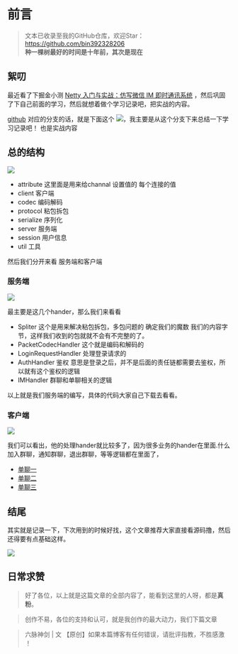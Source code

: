 # 前言
>文本已收录至我的GitHub仓库，欢迎Star：https://github.com/bin392328206                          
> **种一棵树最好的时间是十年前，其次是现在**   

## 絮叨
最近看了下掘金小测 [Netty 入门与实战：仿写微信 IM 即时通讯系统]() ，然后巩固了下自己前面的学习，然后就想着做个学习记录吧，把实战的内容。

[github](https://github.com/lightningMan/flash-netty/tree/%E6%9E%84%E5%BB%BA%E5%AE%A2%E6%88%B7%E7%AB%AF%E4%B8%8E%E6%9C%8D%E5%8A%A1%E7%AB%AFpipeline) 对应的分支的话，就是下面这个
![](https://p9-juejin.byteimg.com/tos-cn-i-k3u1fbpfcp/f1008cbea4c442368089bc5bfc28c875~tplv-k3u1fbpfcp-watermark.image)，我主要是从这个分支下来总结一下学习记录吧！ 也是实战内容

## 总的结构

![](https://p3-juejin.byteimg.com/tos-cn-i-k3u1fbpfcp/89c769d478994fdd80764d54d6c7b919~tplv-k3u1fbpfcp-watermark.image)

- attribute 这里面是用来给channal 设置值的 每个连接的值
- client 客户端
- codec 编码解码
- protocol 粘包拆包
- serialize 序列化
- server 服务端
- session 用户信息
- util 工具


然后我们分开来看 服务端和客户端


### 服务端

![](https://p9-juejin.byteimg.com/tos-cn-i-k3u1fbpfcp/790ca77737774645876b48b935d0faf7~tplv-k3u1fbpfcp-watermark.image)

最主要是这几个hander，那么我们来看看

- Spliter 这个是用来解决粘包拆包，多包问题的 确定我们的魔数 我们的内容字节，这样我们收到的包就就不会有不完整的了。
- PacketCodecHandler  这个就是编码和解码的
- LoginRequestHandler 处理登录请求的
- AuthHandler 鉴权 意思是登录之后，并不是后面的责任链都需要去鉴权，所以就有这个鉴权的逻辑
- IMHandler 群聊和单聊相关的逻辑


以上就是我们服务端的编写，具体的代码大家自己下载去看看。


### 客户端

![](https://p3-juejin.byteimg.com/tos-cn-i-k3u1fbpfcp/7c7602c84c8c48b38edbcfc53dec89b7~tplv-k3u1fbpfcp-watermark.image)

我们可以看出，他的处理hander就比较多了，因为很多业务的hander在里面.什么加入群聊，通知群聊，退出群聊，等等逻辑都在里面了，




- [单聊一](https://juejin.im/post/6844903650741977095)
- [单聊二](https://juejin.im/post/6844903689111470094)
- [单聊三](https://juejin.im/post/6844903689581395981)



## 结尾
其实就是记录一下，下次用到的时候好找，这个文章推荐大家直接看源码撸，然后还得要有点基础这样。

![](//p3-juejin.byteimg.com/tos-cn-i-k3u1fbpfcp/14aafd3e9f1c4db8b62fe1e5baaaac4b~tplv-k3u1fbpfcp-zoom-1.image)
## 日常求赞
> 好了各位，以上就是这篇文章的全部内容了，能看到这里的人呀，都是**真粉**。

> 创作不易，各位的支持和认可，就是我创作的最大动力，我们下篇文章

>六脉神剑 | 文 【原创】如果本篇博客有任何错误，请批评指教，不胜感激 ！
